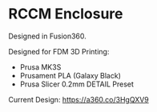 # RCCM Enclosure

Designed in Fusion360.

Designed for FDM 3D Printing:
- Prusa MK3S
- Prusament PLA (Galaxy Black)
- Prusa Slicer 0.2mm DETAIL Preset

Current Design:
https://a360.co/3HgQXV9
